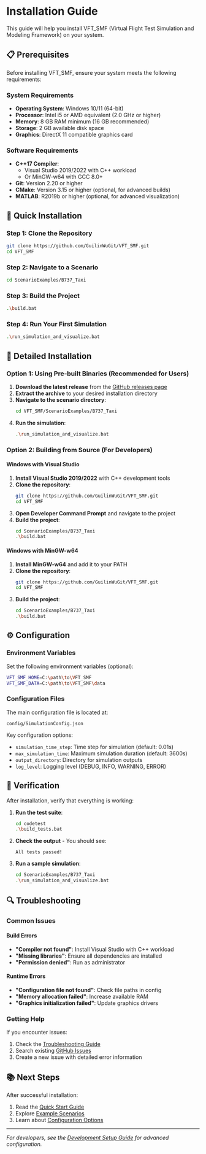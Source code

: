 # Installation Guide

This guide will help you install VFT_SMF (Virtual Flight Test Simulation and Modeling Framework) on your system.

## 📋 Prerequisites

Before installing VFT_SMF, ensure your system meets the following requirements:

### System Requirements
- **Operating System**: Windows 10/11 (64-bit)
- **Processor**: Intel i5 or AMD equivalent (2.0 GHz or higher)
- **Memory**: 8 GB RAM minimum (16 GB recommended)
- **Storage**: 2 GB available disk space
- **Graphics**: DirectX 11 compatible graphics card

### Software Requirements
- **C++17 Compiler**: 
  - Visual Studio 2019/2022 with C++ workload
  - Or MinGW-w64 with GCC 8.0+
- **Git**: Version 2.20 or higher
- **CMake**: Version 3.15 or higher (optional, for advanced builds)
- **MATLAB**: R2019b or higher (optional, for advanced visualization)

## 🚀 Quick Installation

### Step 1: Clone the Repository
```bash
git clone https://github.com/GuilinWuGit/VFT_SMF.git
cd VFT_SMF
```

### Step 2: Navigate to a Scenario
```bash
cd ScenarioExamples/B737_Taxi
```

### Step 3: Build the Project
```bash
.\build.bat
```

### Step 4: Run Your First Simulation
```bash
.\run_simulation_and_visualize.bat
```

## 🔧 Detailed Installation

### Option 1: Using Pre-built Binaries (Recommended for Users)

1. **Download the latest release** from the [GitHub releases page](https://github.com/GuilinWuGit/VFT_SMF/releases)
2. **Extract the archive** to your desired installation directory
3. **Navigate to the scenario directory**:
   ```bash
   cd VFT_SMF/ScenarioExamples/B737_Taxi
   ```
4. **Run the simulation**:
   ```bash
   .\run_simulation_and_visualize.bat
   ```

### Option 2: Building from Source (For Developers)

#### Windows with Visual Studio

1. **Install Visual Studio 2019/2022** with C++ development tools
2. **Clone the repository**:
   ```bash
   git clone https://github.com/GuilinWuGit/VFT_SMF.git
   cd VFT_SMF
   ```
3. **Open Developer Command Prompt** and navigate to the project
4. **Build the project**:
   ```bash
   cd ScenarioExamples/B737_Taxi
   .\build.bat
   ```

#### Windows with MinGW-w64

1. **Install MinGW-w64** and add it to your PATH
2. **Clone the repository**:
   ```bash
   git clone https://github.com/GuilinWuGit/VFT_SMF.git
   cd VFT_SMF
   ```
3. **Build the project**:
   ```bash
   cd ScenarioExamples/B737_Taxi
   .\build.bat
   ```

## ⚙️ Configuration

### Environment Variables
Set the following environment variables (optional):
```bash
VFT_SMF_HOME=C:\path\to\VFT_SMF
VFT_SMF_DATA=C:\path\to\VFT_SMF\data
```

### Configuration Files
The main configuration file is located at:
```
config/SimulationConfig.json
```

Key configuration options:
- `simulation_time_step`: Time step for simulation (default: 0.01s)
- `max_simulation_time`: Maximum simulation duration (default: 3600s)
- `output_directory`: Directory for simulation outputs
- `log_level`: Logging level (DEBUG, INFO, WARNING, ERROR)

## 🧪 Verification

After installation, verify that everything is working:

1. **Run the test suite**:
   ```bash
   cd codetest
   .\build_tests.bat
   ```

2. **Check the output** - You should see:
   ```
   All tests passed!
   ```

3. **Run a sample simulation**:
   ```bash
   cd ScenarioExamples/B737_Taxi
   .\run_simulation_and_visualize.bat
   ```

## 🔍 Troubleshooting

### Common Issues

#### Build Errors
- **"Compiler not found"**: Install Visual Studio with C++ workload
- **"Missing libraries"**: Ensure all dependencies are installed
- **"Permission denied"**: Run as administrator

#### Runtime Errors
- **"Configuration file not found"**: Check file paths in config
- **"Memory allocation failed"**: Increase available RAM
- **"Graphics initialization failed"**: Update graphics drivers

### Getting Help

If you encounter issues:
1. Check the [Troubleshooting Guide](../Troubleshooting.md)
2. Search existing [GitHub Issues](https://github.com/GuilinWuGit/VFT_SMF/issues)
3. Create a new issue with detailed error information

## 📚 Next Steps

After successful installation:
1. Read the [Quick Start Guide](Quick_Start.md)
2. Explore [Example Scenarios](Examples_Collection.md)
3. Learn about [Configuration Options](Configuration_Reference.md)

---

*For developers, see the [Development Setup Guide](../DeveloperGuide/Development_Setup.md) for advanced configuration.*
